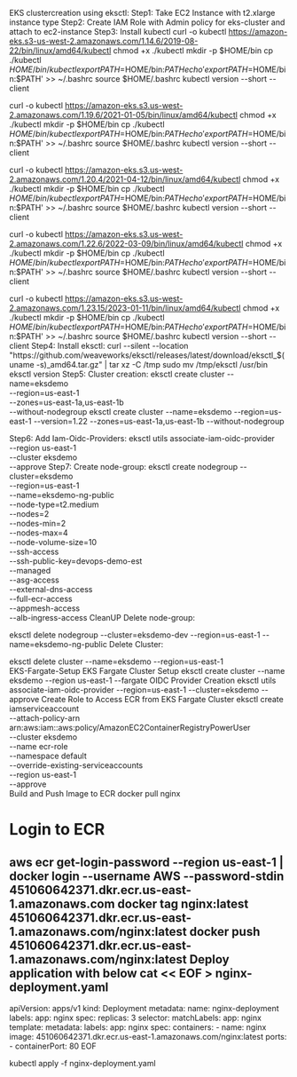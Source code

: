 EKS clustercreation using eksctl:
Step1: Take EC2 Instance with t2.xlarge instance type
Step2: Create IAM Role with Admin policy for eks-cluster and attach to ec2-instance
Step3: Install kubectl
curl -o kubectl https://amazon-eks.s3-us-west-2.amazonaws.com/1.14.6/2019-08-22/bin/linux/amd64/kubectl
chmod +x ./kubectl
mkdir -p $HOME/bin
cp ./kubectl $HOME/bin/kubectl
export PATH=$HOME/bin:$PATH
echo 'export PATH=$HOME/bin:$PATH' >> ~/.bashrc
source $HOME/.bashrc
kubectl version --short --client


curl -o kubectl https://amazon-eks.s3.us-west-2.amazonaws.com/1.19.6/2021-01-05/bin/linux/amd64/kubectl
chmod +x ./kubectl
mkdir -p $HOME/bin
cp ./kubectl $HOME/bin/kubectl
export PATH=$HOME/bin:$PATH
echo 'export PATH=$HOME/bin:$PATH' >> ~/.bashrc
source $HOME/.bashrc
kubectl version --short --client

curl -o kubectl https://amazon-eks.s3.us-west-2.amazonaws.com/1.20.4/2021-04-12/bin/linux/amd64/kubectl
chmod +x ./kubectl
mkdir -p $HOME/bin
cp ./kubectl $HOME/bin/kubectl
export PATH=$HOME/bin:$PATH
echo 'export PATH=$HOME/bin:$PATH' >> ~/.bashrc
source $HOME/.bashrc
kubectl version --short --client

curl -o kubectl https://amazon-eks.s3.us-west-2.amazonaws.com/1.22.6/2022-03-09/bin/linux/amd64/kubectl
chmod +x ./kubectl
mkdir -p $HOME/bin
cp ./kubectl $HOME/bin/kubectl
export PATH=$HOME/bin:$PATH
echo 'export PATH=$HOME/bin:$PATH' >> ~/.bashrc
source $HOME/.bashrc
kubectl version --short --client

curl -o kubectl https://amazon-eks.s3.us-west-2.amazonaws.com/1.23.15/2023-01-11/bin/linux/amd64/kubectl
chmod +x ./kubectl
mkdir -p $HOME/bin
cp ./kubectl $HOME/bin/kubectl
export PATH=$HOME/bin:$PATH
echo 'export PATH=$HOME/bin:$PATH' >> ~/.bashrc
source $HOME/.bashrc
kubectl version --short --client
Step4: Install eksctl:
curl --silent --location "https://github.com/weaveworks/eksctl/releases/latest/download/eksctl_$(uname -s)_amd64.tar.gz" | tar xz -C /tmp
sudo mv /tmp/eksctl /usr/bin
eksctl version
Step5: Cluster creation:
eksctl create cluster --name=eksdemo \
                  --region=us-east-1 \
                  --zones=us-east-1a,us-east-1b \
                  --without-nodegroup 
eksctl create cluster --name=eksdemo --region=us-east-1 --version=1.22 --zones=us-east-1a,us-east-1b --without-nodegroup

Step6: Add Iam-Oidc-Providers:
eksctl utils associate-iam-oidc-provider \
    --region us-east-1 \
    --cluster eksdemo \
    --approve
Step7: Create node-group:
eksctl create nodegroup --cluster=eksdemo \
                   --region=us-east-1 \
                   --name=eksdemo-ng-public \
                   --node-type=t2.medium \
                   --nodes=2 \
                   --nodes-min=2 \
                   --nodes-max=4 \
                   --node-volume-size=10 \
                   --ssh-access \
                   --ssh-public-key=devops-demo-est \
                   --managed \
                   --asg-access \
                   --external-dns-access \
                   --full-ecr-access \
                   --appmesh-access \
                   --alb-ingress-access	
CleanUP
Delete node-group:

eksctl delete nodegroup --cluster=eksdemo-dev --region=us-east-1 --name=eksdemo-ng-public Delete Cluster:

eksctl delete cluster --name=eksdemo                       --region=us-east-1	
EKS-Fargate-Setup
EKS Fargate Cluster Setup
eksctl create cluster --name eksdemo --region us-east-1 --fargate
OIDC Provider Creation
eksctl utils associate-iam-oidc-provider --region=us-east-1 --cluster=eksdemo --approve
Create Role to Access ECR from EKS Fargate Cluster
eksctl create iamserviceaccount \
    --attach-policy-arn arn:aws:iam::aws:policy/AmazonEC2ContainerRegistryPowerUser \
    --cluster eksdemo \
    --name ecr-role \
    --namespace default \
    --override-existing-serviceaccounts \
    --region us-east-1 \
    --approve	
Build and Push Image to ECR
docker pull nginx
# Login to ECR
aws ecr get-login-password --region us-east-1 | docker login --username AWS --password-stdin 451060642371.dkr.ecr.us-east-1.amazonaws.com
docker tag nginx:latest 451060642371.dkr.ecr.us-east-1.amazonaws.com/nginx:latest
docker push 451060642371.dkr.ecr.us-east-1.amazonaws.com/nginx:latest
Deploy application with below
cat << EOF > nginx-deployment.yaml
---
apiVersion: apps/v1
kind: Deployment
metadata:
  name: nginx-deployment
  labels:
    app: nginx
spec:
  replicas: 3
  selector:
    matchLabels:
      app: nginx
  template:
    metadata:
      labels:
        app: nginx
    spec:
      containers:
      - name: nginx
        image: 451060642371.dkr.ecr.us-east-1.amazonaws.com/nginx:latest
        ports:
        - containerPort: 80
EOF       
		
kubectl apply -f nginx-deployment.yaml
